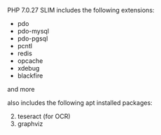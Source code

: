 PHP 7.0.27
SLIM
includes the following extensions:

- pdo
- pdo-mysql
- pdo-pgsql
- pcntl
- redis
- opcache
- xdebug
- blackfire

and more

also includes the following apt installed packages:

2. teseract (for OCR)
4. graphviz


